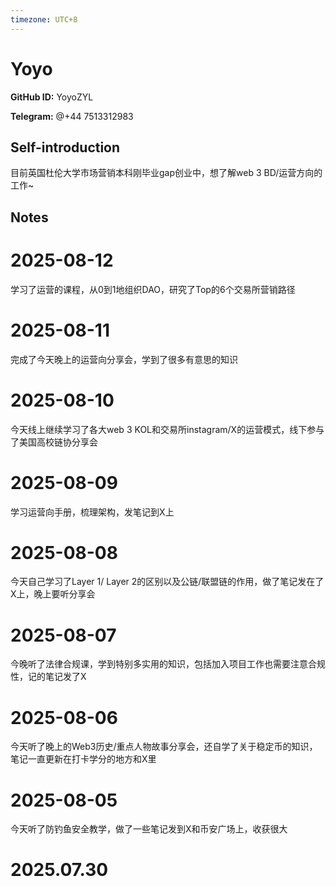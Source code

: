 ```yaml
---
timezone: UTC+8
---
```


# Yoyo

**GitHub ID:** YoyoZYL

**Telegram:** @+44 7513312983

## Self-introduction

目前英国杜伦大学市场营销本科刚毕业gap创业中，想了解web 3 BD/运营方向的工作~

## Notes

<!-- Content_START -->
# 2025-08-12

学习了运营的课程，从0到1地组织DAO，研究了Top的6个交易所营销路径

# 2025-08-11

完成了今天晚上的运营向分享会，学到了很多有意思的知识

# 2025-08-10

今天线上继续学习了各大web 3 KOL和交易所instagram/X的运营模式，线下参与了美国高校链协分享会

# 2025-08-09

学习运营向手册，梳理架构，发笔记到X上

# 2025-08-08

今天自己学习了Layer 1/ Layer 2的区别以及公链/联盟链的作用，做了笔记发在了X上，晚上要听分享会

# 2025-08-07

今晚听了法律合规课，学到特别多实用的知识，包括加入项目工作也需要注意合规性，记的笔记发了X

# 2025-08-06

今天听了晚上的Web3历史/重点人物故事分享会，还自学了关于稳定币的知识，笔记一直更新在打卡学分的地方和X里

# 2025-08-05

今天听了防钓鱼安全教学，做了一些笔记发到X和币安广场上，收获很大


# 2025.07.30


<!-- Content_END -->
